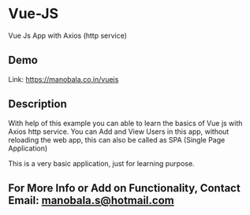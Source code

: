 # Vue-JS
Vue Js App with Axios (http service)

## Demo
Link: https://manobala.co.in/vuejs

## Description
With help of this example you can able to learn the basics of Vue js with Axios http service.
You can Add and View Users in this app, without reloading the web app, this can also be called as SPA (Single Page Application)

This is a very basic application, just for learning purpose.

## For More Info or Add on Functionality, Contact Email: manobala.s@hotmail.com

